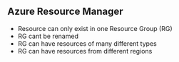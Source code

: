 
## Azure Resource Manager
- Resource can only exist in one Resource Group (RG)
- RG cant be renamed
- RG can have resources of many different types
- RG can have resources from different regions 



